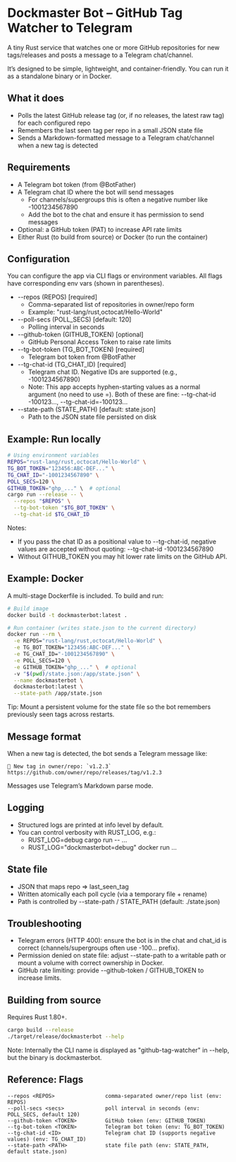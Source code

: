 # Dockmaster Bot – GitHub Tag Watcher to Telegram

A tiny Rust service that watches one or more GitHub repositories for new tags/releases and posts a message to a Telegram chat/channel.

It’s designed to be simple, lightweight, and container-friendly. You can run it as a standalone binary or in Docker.


## What it does
- Polls the latest GitHub release tag (or, if no releases, the latest raw tag) for each configured repo
- Remembers the last seen tag per repo in a small JSON state file
- Sends a Markdown-formatted message to a Telegram chat/channel when a new tag is detected


## Requirements
- A Telegram bot token (from @BotFather)
- A Telegram chat ID where the bot will send messages
  - For channels/supergroups this is often a negative number like -1001234567890
  - Add the bot to the chat and ensure it has permission to send messages
- Optional: a GitHub token (PAT) to increase API rate limits
- Either Rust (to build from source) or Docker (to run the container)


## Configuration
You can configure the app via CLI flags or environment variables. All flags have corresponding env vars (shown in parentheses).

- --repos (REPOS) [required]
  - Comma-separated list of repositories in owner/repo form
  - Example: "rust-lang/rust,octocat/Hello-World"
- --poll-secs (POLL_SECS) [default: 120]
  - Polling interval in seconds
- --github-token (GITHUB_TOKEN) [optional]
  - GitHub Personal Access Token to raise rate limits
- --tg-bot-token (TG_BOT_TOKEN) [required]
  - Telegram bot token from @BotFather
- --tg-chat-id (TG_CHAT_ID) [required]
  - Telegram chat ID. Negative IDs are supported (e.g., -1001234567890)
  - Note: This app accepts hyphen-starting values as a normal argument (no need to use =). Both of these are fine: --tg-chat-id -100123..., --tg-chat-id=-100123...
- --state-path (STATE_PATH) [default: state.json]
  - Path to the JSON state file persisted on disk


## Example: Run locally
```bash
# Using environment variables
REPOS="rust-lang/rust,octocat/Hello-World" \
TG_BOT_TOKEN="123456:ABC-DEF..." \
TG_CHAT_ID="-1001234567890" \
POLL_SECS=120 \
GITHUB_TOKEN="ghp_..." \  # optional
cargo run --release -- \
  --repos "$REPOS" \
  --tg-bot-token "$TG_BOT_TOKEN" \
  --tg-chat-id $TG_CHAT_ID
```
Notes:
- If you pass the chat ID as a positional value to --tg-chat-id, negative values are accepted without quoting: --tg-chat-id -1001234567890
- Without GITHUB_TOKEN you may hit lower rate limits on the GitHub API.


## Example: Docker
A multi-stage Dockerfile is included. To build and run:

```bash
# Build image
docker build -t dockmasterbot:latest .

# Run container (writes state.json to the current directory)
docker run --rm \
  -e REPOS="rust-lang/rust,octocat/Hello-World" \
  -e TG_BOT_TOKEN="123456:ABC-DEF..." \
  -e TG_CHAT_ID="-1001234567890" \
  -e POLL_SECS=120 \
  -e GITHUB_TOKEN="ghp_..." \  # optional
  -v "$(pwd)/state.json:/app/state.json" \
  --name dockmasterbot \
  dockmasterbot:latest \
  --state-path /app/state.json
```

Tip: Mount a persistent volume for the state file so the bot remembers previously seen tags across restarts.


## Message format
When a new tag is detected, the bot sends a Telegram message like:

```
🚀 New tag in owner/repo: `v1.2.3`
https://github.com/owner/repo/releases/tag/v1.2.3
```

Messages use Telegram’s Markdown parse mode.


## Logging
- Structured logs are printed at info level by default.
- You can control verbosity with RUST_LOG, e.g.:
  - RUST_LOG=debug cargo run -- ...
  - RUST_LOG="dockmasterbot=debug" docker run ...


## State file
- JSON that maps repo => last_seen_tag
- Written atomically each poll cycle (via a temporary file + rename)
- Path is controlled by --state-path / STATE_PATH (default: ./state.json)


## Troubleshooting
- Telegram errors (HTTP 400): ensure the bot is in the chat and chat_id is correct (channels/supergroups often use -100... prefix).
- Permission denied on state file: adjust --state-path to a writable path or mount a volume with correct ownership in Docker.
- GitHub rate limiting: provide --github-token / GITHUB_TOKEN to increase limits.


## Building from source
Requires Rust 1.80+.

```bash
cargo build --release
./target/release/dockmasterbot --help
```

Note: Internally the CLI name is displayed as "github-tag-watcher" in --help, but the binary is dockmasterbot.


## Reference: Flags
```text
--repos <REPOS>                comma-separated owner/repo list (env: REPOS)
--poll-secs <secs>             poll interval in seconds (env: POLL_SECS, default 120)
--github-token <TOKEN>         GitHub token (env: GITHUB_TOKEN)
--tg-bot-token <TOKEN>         Telegram bot token (env: TG_BOT_TOKEN)
--tg-chat-id <ID>              Telegram chat ID (supports negative values) (env: TG_CHAT_ID)
--state-path <PATH>            state file path (env: STATE_PATH, default state.json)
```
